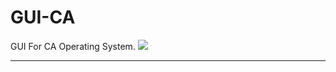 # GUI-CA
GUI For CA Operating System.
<img src="https://live.staticflickr.com/65535/52077025781_83f8d5eb0d_h.jpg"/>  
<hr />


